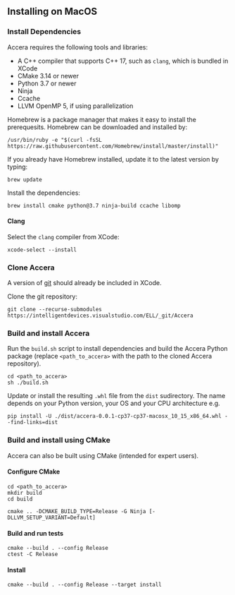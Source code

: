 [//]: # (Project: Accera)

## Installing on MacOS

### Install Dependencies

Accera requires the following tools and libraries:
* A C++ compiler that supports C++ 17, such as `clang`, which is bundled in XCode
* CMake 3.14 or newer
* Python 3.7 or newer
* Ninja
* Ccache
* LLVM OpenMP 5, if using parallelization

Homebrew is a package manager that makes it easy to install the prerequesits. Homebrew can be downloaded and installed by:

```
/usr/bin/ruby -e "$(curl -fsSL https://raw.githubusercontent.com/Homebrew/install/master/install)"
```

If you already have Homebrew installed, update it to the latest version by typing:

```
brew update
```

Install the dependencies:

```
brew install cmake python@3.7 ninja-build ccache libomp
```

#### Clang

Select the `clang` compiler from XCode:

```
xcode-select --install
```

### Clone Accera

A version of [git](https://git-scm.com/download) should already be included in XCode.

Clone the git repository:

```
git clone --recurse-submodules https://intelligentdevices.visualstudio.com/ELL/_git/Accera
```

### Build and install Accera

Run the `build.sh` script to install dependencies and build the Accera Python package (replace `<path_to_accera>` with the path to the cloned Accera repository).

```shell
cd <path_to_accera>
sh ./build.sh
```

Update or install the resulting `.whl` file from the `dist` sudirectory. The name depends on your Python version, your OS and your CPU architecture e.g.
```shell
pip install -U ./dist/accera-0.0.1-cp37-cp37-macosx_10_15_x86_64.whl --find-links=dist
```

### Build and install using CMake

Accera can also be built using CMake (intended for expert users).

#### Configure CMake

```shell
cd <path_to_accera>
mkdir build
cd build

cmake .. -DCMAKE_BUILD_TYPE=Release -G Ninja [-DLLVM_SETUP_VARIANT=Default]
```

#### Build and run tests

```shell
cmake --build . --config Release
ctest -C Release
```

#### Install

```shell
cmake --build . --config Release --target install
```